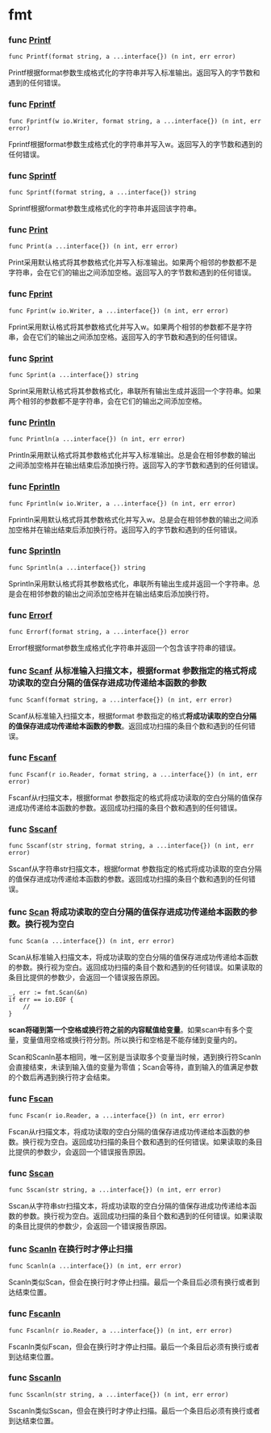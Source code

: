 # fmt

### func [Printf](https://github.com/golang/go/blob/master/src/fmt/print.go?name=release#196)

```
func Printf(format string, a ...interface{}) (n int, err error)
```

Printf根据format参数生成格式化的字符串并写入标准输出。返回写入的字节数和遇到的任何错误。

### func [Fprintf](https://github.com/golang/go/blob/master/src/fmt/print.go?name=release#186)

```
func Fprintf(w io.Writer, format string, a ...interface{}) (n int, err error)
```

Fprintf根据format参数生成格式化的字符串并写入w。返回写入的字节数和遇到的任何错误。

### func [Sprintf](https://github.com/golang/go/blob/master/src/fmt/print.go?name=release#201)

```
func Sprintf(format string, a ...interface{}) string
```

Sprintf根据format参数生成格式化的字符串并返回该字符串。

### func [Print](https://github.com/golang/go/blob/master/src/fmt/print.go?name=release#231)

```
func Print(a ...interface{}) (n int, err error)
```

Print采用默认格式将其参数格式化并写入标准输出。如果两个相邻的参数都不是字符串，会在它们的输出之间添加空格。返回写入的字节数和遇到的任何错误。

### func [Fprint](https://github.com/golang/go/blob/master/src/fmt/print.go?name=release#220)

```
func Fprint(w io.Writer, a ...interface{}) (n int, err error)
```

Fprint采用默认格式将其参数格式化并写入w。如果两个相邻的参数都不是字符串，会在它们的输出之间添加空格。返回写入的字节数和遇到的任何错误。

### func [Sprint](https://github.com/golang/go/blob/master/src/fmt/print.go?name=release#237)

```
func Sprint(a ...interface{}) string
```

Sprint采用默认格式将其参数格式化，串联所有输出生成并返回一个字符串。如果两个相邻的参数都不是字符串，会在它们的输出之间添加空格。

### func [Println](https://github.com/golang/go/blob/master/src/fmt/print.go?name=release#263)

```
func Println(a ...interface{}) (n int, err error)
```

Println采用默认格式将其参数格式化并写入标准输出。总是会在相邻参数的输出之间添加空格并在输出结束后添加换行符。返回写入的字节数和遇到的任何错误。

### func [Fprintln](https://github.com/golang/go/blob/master/src/fmt/print.go?name=release#252)

```
func Fprintln(w io.Writer, a ...interface{}) (n int, err error)
```

Fprintln采用默认格式将其参数格式化并写入w。总是会在相邻参数的输出之间添加空格并在输出结束后添加换行符。返回写入的字节数和遇到的任何错误。

### func [Sprintln](https://github.com/golang/go/blob/master/src/fmt/print.go?name=release#269)

```
func Sprintln(a ...interface{}) string
```

Sprintln采用默认格式将其参数格式化，串联所有输出生成并返回一个字符串。总是会在相邻参数的输出之间添加空格并在输出结束后添加换行符。

### func [Errorf](https://github.com/golang/go/blob/master/src/fmt/print.go?name=release#211)

```
func Errorf(format string, a ...interface{}) error
```

Errorf根据format参数生成格式化字符串并返回一个包含该字符串的错误。

### func [Scanf](https://github.com/golang/go/blob/master/src/fmt/scan.go?name=release#84) 从标准输入扫描文本，根据format 参数指定的格式将成功读取的空白分隔的值保存进成功传递给本函数的参数

```
func Scanf(format string, a ...interface{}) (n int, err error)
```

Scanf从标准输入扫描文本，根据format 参数指定的格式**将成功读取的空白分隔的值保存进成功传递给本函数的参数**。返回成功扫描的条目个数和遇到的任何错误。

### func [Fscanf](https://github.com/golang/go/blob/master/src/fmt/scan.go?name=release#143)

```
func Fscanf(r io.Reader, format string, a ...interface{}) (n int, err error)
```

Fscanf从r扫描文本，根据format 参数指定的格式将成功读取的空白分隔的值保存进成功传递给本函数的参数。返回成功扫描的条目个数和遇到的任何错误。

### func [Sscanf](https://github.com/golang/go/blob/master/src/fmt/scan.go?name=release#116)

```
func Sscanf(str string, format string, a ...interface{}) (n int, err error)
```

Sscanf从字符串str扫描文本，根据format 参数指定的格式将成功读取的空白分隔的值保存进成功传递给本函数的参数。返回成功扫描的条目个数和遇到的任何错误。

### func [Scan](https://github.com/golang/go/blob/master/src/fmt/scan.go?name=release#71) 将成功读取的空白分隔的值保存进成功传递给本函数的参数。换行视为空白

```
func Scan(a ...interface{}) (n int, err error)
```

Scan从标准输入扫描文本，将成功读取的空白分隔的值保存进成功传递给本函数的参数。换行视为空白。返回成功扫描的条目个数和遇到的任何错误。如果读取的条目比提供的参数少，会返回一个错误报告原因。

```
_, err := fmt.Scan(&n)
if err == io.EOF {
	// 
}
```

**scan将碰到第一个空格或换行符之前的内容赋值给变量**。如果scan中有多个变量，变量值用空格或换行符分割。所以换行和空格是不能存储到变量内的。

Scan和Scanln基本相同，唯一区别是当读取多个变量当时候，遇到换行符Scanln会直接结束，未读到输入值的变量为零值；Scan会等待，直到输入的值满足参数的个数后再遇到换行符才会结束。

### func [Fscan](https://github.com/golang/go/blob/master/src/fmt/scan.go?name=release#124)

```
func Fscan(r io.Reader, a ...interface{}) (n int, err error)
```

Fscan从r扫描文本，将成功读取的空白分隔的值保存进成功传递给本函数的参数。换行视为空白。返回成功扫描的条目个数和遇到的任何错误。如果读取的条目比提供的参数少，会返回一个错误报告原因。

### func [Sscan](https://github.com/golang/go/blob/master/src/fmt/scan.go?name=release#103)

```
func Sscan(str string, a ...interface{}) (n int, err error)
```

Sscan从字符串str扫描文本，将成功读取的空白分隔的值保存进成功传递给本函数的参数。换行视为空白。返回成功扫描的条目个数和遇到的任何错误。如果读取的条目比提供的参数少，会返回一个错误报告原因。

### func [Scanln](https://github.com/golang/go/blob/master/src/fmt/scan.go?name=release#77) 在换行时才停止扫描

```
func Scanln(a ...interface{}) (n int, err error)
```

Scanln类似Scan，但会在换行时才停止扫描。最后一个条目后必须有换行或者到达结束位置。

### func [Fscanln](https://github.com/golang/go/blob/master/src/fmt/scan.go?name=release#133)

```
func Fscanln(r io.Reader, a ...interface{}) (n int, err error)
```

Fscanln类似Fscan，但会在换行时才停止扫描。最后一个条目后必须有换行或者到达结束位置。

### func [Sscanln](https://github.com/golang/go/blob/master/src/fmt/scan.go?name=release#109)

```
func Sscanln(str string, a ...interface{}) (n int, err error)
```

Sscanln类似Sscan，但会在换行时才停止扫描。最后一个条目后必须有换行或者到达结束位置。
